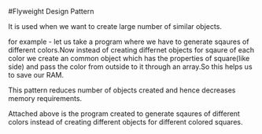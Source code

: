 #Flyweight Design Pattern 

It is used when we want to create large number of similar objects.

for example - let us take a program where we have to generate sqaures of different colors.Now instead of creating differnet 
objects for sqaure of each color we create an common object which has the properties of square(like side) and pass the color from outside to it
through an array.So this helps us to save our RAM.

This pattern reduces number of objects created and hence decreases memory requirements.

Attached above is the program created to generate sqaures of different colors instead of creating different objects for different colored squares.

